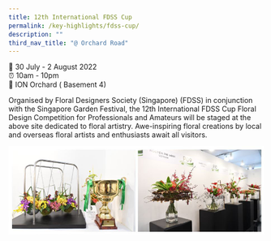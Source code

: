 ```yaml
---
title: 12th International FDSS Cup
permalink: /key-highlights/fdss-cup/
description: ""
third_nav_title: "@ Orchard Road"
---
```

📆 30 July - 2 August 2022 <br>
⏰ 10am - 10pm<br>
📍 ION Orchard ( Basement 4) <br>

Organised by Floral Designers Society (Singapore) (FDSS) in conjunction with the Singapore Garden Festival, the 12th International FDSS Cup Floral Design Competition for Professionals and Amateurs will be 
staged at the above site dedicated to floral artistry. Awe-inspiring floral creations by local and overseas floral artists and enthusiasts await all visitors.


![FDSS Cup ](/images/fdss11.jpg)